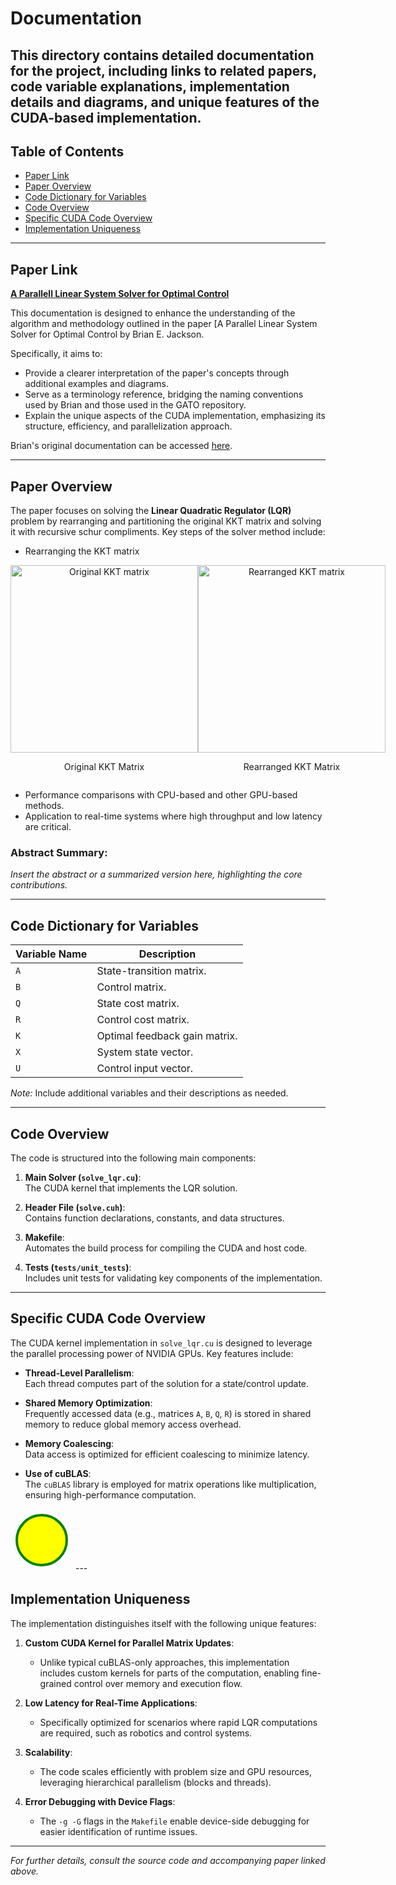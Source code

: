 # Documentation

This directory contains detailed documentation for the project, including links to related papers, code variable explanations, implementation details and diagrams, and unique features of the CUDA-based implementation.
---


## Table of Contents
- [Paper Link](#paper-link)
- [Paper Overview](#paper-overview)
- [Code Dictionary for Variables](#code-dictionary-for-variables)
- [Code Overview](#code-overview)
- [Specific CUDA Code Overview](#specific-cuda-code-overview)
- [Implementation Uniqueness](#implementation-uniqueness)

---

## Paper Link

**[A Parallell Linear System Solver for Optimal Control](https://bjack205.github.io/papers/rslqr.pdf)** 

This documentation is designed to enhance the understanding of the algorithm and methodology outlined in the paper [A Parallel Linear System Solver for Optimal Control by Brian E. Jackson.

Specifically, it aims to:

  - Provide a clearer interpretation of the paper's concepts through additional examples and diagrams.
 - Serve as a terminology reference, bridging the naming conventions used by Brian and those used in the GATO repository.
 - Explain the unique aspects of the CUDA implementation, emphasizing its structure, efficiency, and parallelization approach.
   
Brian's original documentation can be accessed [here](https://github.com/bjack205/rsLQR/tree/main/docs).

---

## Paper Overview

The paper focuses on solving the **Linear Quadratic Regulator (LQR)** problem by rearranging and partitioning the original KKT matrix and solving it with recursive schur compliments. Key steps of the solver method include:

- Rearranging the KKT matrix
  
<div style="display: flex; flex-direction: row; align-items: center; justify-content: space-around;">

  <div style="text-align: center;">
    <img src="https://github.com/user-attachments/assets/96655878-40e9-4f9a-8be2-20f87b284b60" alt="Original KKT matrix" width="300" />
    <p>Original KKT Matrix</p>
  </div>

  <div style="text-align: center;">
    <img src="https://github.com/user-attachments/assets/58abfb9f-6d7d-4c06-b056-6d0e2f9ff6aa" alt="Rearranged KKT matrix" width="300" />
    <p>Rearranged KKT Matrix</p>
  </div>

</div>


- Performance comparisons with CPU-based and other GPU-based methods.
- Application to real-time systems where high throughput and low latency are critical.

### Abstract Summary:
*Insert the abstract or a summarized version here, highlighting the core contributions.*

---

## Code Dictionary for Variables

| Variable Name | Description                                     |
|---------------|-------------------------------------------------|
| `A`           | State-transition matrix.                       |
| `B`           | Control matrix.                                |
| `Q`           | State cost matrix.                             |
| `R`           | Control cost matrix.                           |
| `K`           | Optimal feedback gain matrix.                  |
| `X`           | System state vector.                           |
| `U`           | Control input vector.                          |

*Note:* Include additional variables and their descriptions as needed.

---

## Code Overview

The code is structured into the following main components:

1. **Main Solver (`solve_lqr.cu`)**:  
   The CUDA kernel that implements the LQR solution.

2. **Header File (`solve.cuh`)**:  
   Contains function declarations, constants, and data structures.

3. **Makefile**:  
   Automates the build process for compiling the CUDA and host code.

4. **Tests (`tests/unit_tests`)**:  
   Includes unit tests for validating key components of the implementation.

---

## Specific CUDA Code Overview

The CUDA kernel implementation in `solve_lqr.cu` is designed to leverage the parallel processing power of NVIDIA GPUs. Key features include:

- **Thread-Level Parallelism**:  
  Each thread computes part of the solution for a state/control update.

- **Shared Memory Optimization**:  
  Frequently accessed data (e.g., matrices `A`, `B`, `Q`, `R`) is stored in shared memory to reduce global memory access overhead.

- **Memory Coalescing**:  
  Data access is optimized for efficient coalescing to minimize latency.

- **Use of cuBLAS**:  
  The `cuBLAS` library is employed for matrix operations like multiplication, ensuring high-performance computation.

<svg width="100" height="100" xmlns="http://www.w3.org/2000/svg">
   <circle cx="50" cy="50" r="40" stroke="green" stroke-width="4" fill="yellow" />
   Sorry, your browser does not support inline SVG.
</svg> 
---

## Implementation Uniqueness

The implementation distinguishes itself with the following unique features:

1. **Custom CUDA Kernel for Parallel Matrix Updates**:  
   - Unlike typical cuBLAS-only approaches, this implementation includes custom kernels for parts of the computation, enabling fine-grained control over memory and execution flow.

2. **Low Latency for Real-Time Applications**:  
   - Specifically optimized for scenarios where rapid LQR computations are required, such as robotics and control systems.

3. **Scalability**:  
   - The code scales efficiently with problem size and GPU resources, leveraging hierarchical parallelism (blocks and threads).

4. **Error Debugging with Device Flags**:  
   - The `-g -G` flags in the `Makefile` enable device-side debugging for easier identification of runtime issues.

---

*For further details, consult the source code and accompanying paper linked above.*
